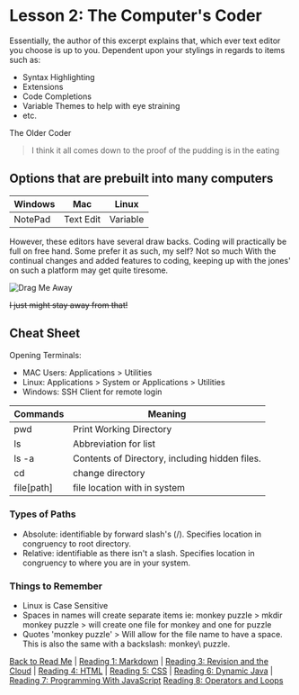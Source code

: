 # Lesson 2: The Computer's Coder

Essentially, the author of this excerpt explains that, which ever text editor you choose is up to you. Dependent upon your stylings in regards to items such as:
 - Syntax Highlighting
 - Extensions
 - Code Completions
 - Variable Themes to help with eye straining
 - etc.


The Older Coder
> I think it all comes down to the proof of the pudding is in the eating
## Options that are prebuilt into many computers

Windows | Mac       | Linux |
------- | --------- | ----- |
NotePad | Text Edit | Variable |

However, these editors have several draw backs. Coding will practically be full on free hand. Some prefer it as such, my self? Not so much
With the continual changes and added features to coding, keeping up with the jones' on such a platform may get quite tiresome.

![Drag Me Away](https://media.tenor.com/images/c1ff15ecc49ffed2d318649fdad2fcc4/tenor.gif)

~~I just might stay away from that!~~

## Cheat Sheet

Opening Terminals:
 * MAC Users: Applications > Utilities
 * Linux: Applications > System or Applications > Utilities
 * Windows: SSH Client for remote login

Commands | Meaning |
-------- | ------- |
pwd | Print Working Directory |
ls | Abbreviation for list |
ls -a | Contents of Directory, including hidden files. |
cd | change directory |
file[path] | file location with in system |


### Types of Paths
* Absolute: identifiable by forward slash's (/). Specifies location in congruency to root directory.
* Relative: identifiable as there isn't a slash. Specifies location in congruency to where you are in your system.

### Things to Remember

- Linux is Case Sensitive
- Spaces in names will create separate items ie: monkey puzzle > mkdir monkey puzzle > will create one file for monkey and one for puzzle
- Quotes 'monkey puzzle' > Will allow for the file name to have a space. This is also the same with a backslash: monkey\ puzzle.

[Back to Read Me](README.md) |
[Reading 1: Markdown](markdown.md) |
[Reading 3: Revision and the Cloud](revisionandthecloud.md) |
[Reading 4: HTML](html.md) |
[Reading 5: CSS](css.md) |
[Reading 6: Dynamic Java](dynamicjavascript.md) |
[Reading 7: Programming With JavaScript](programmingjavascript.md)
[Reading 8: Operators and Loops](operatorsandloops.md)